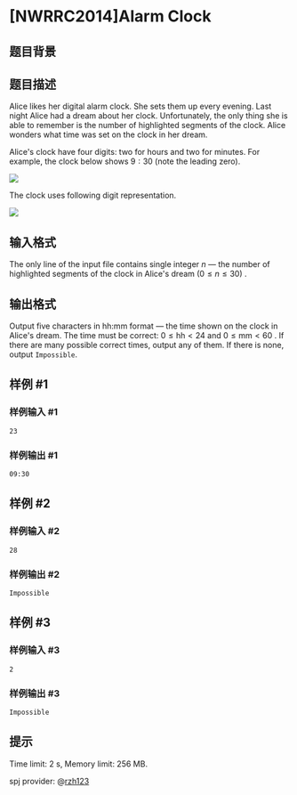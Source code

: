 # [NWRRC2014]Alarm Clock

## 题目背景



## 题目描述



Alice likes her digital alarm clock. She sets them up every evening. Last night Alice had a dream about her clock. Unfortunately, the only thing she is able to remember is the number of highlighted segments of the clock. Alice wonders what time was set on the clock in her dream.

Alice's clock have four digits: two for hours and two for minutes. For example, the clock below shows $9:30$ (note the leading zero).

![](https://cdn.luogu.com.cn/upload/image_hosting/6dl4fhwk.png)

The clock uses following digit representation.

![](https://cdn.luogu.com.cn/upload/image_hosting/igdzsez5.png)



## 输入格式



The only line of the input file contains single integer $n$ — the number of highlighted segments of the clock in Alice's dream $(0 \le n \le 30)$ .



## 输出格式



Output five characters in $\text{hh:mm}$ format — the time shown on the clock in Alice's dream. The time must be correct: $0 \le \text{hh} < 24$ and $0 \le \text{mm} < 60$ . If there are many possible correct times, output any of them. If there is none, output `Impossible`.



## 样例 #1

### 样例输入 #1
```
23
```

### 样例输出 #1

```
09:30
```

## 样例 #2

### 样例输入 #2
```
28
```

### 样例输出 #2

```
Impossible
```

## 样例 #3

### 样例输入 #3
```
2
```

### 样例输出 #3

```
Impossible
```

## 提示

Time limit: 2 s, Memory limit: 256 MB. 

spj provider: @[rzh123](user/237530)
